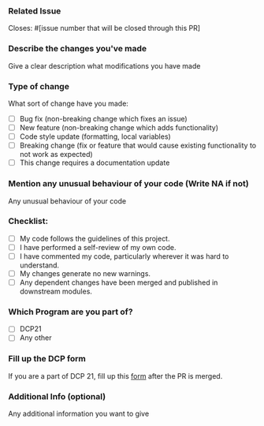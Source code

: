### Related Issue

Closes: #[issue number that will be closed through this PR]

### Describe the changes you've made

Give a clear description what modifications you have made

### Type of change

What sort of change have you made:

<!--
Example how to mark a checkbox:-
- [x] My code follows the code style of this project.
-->

- [ ] Bug fix (non-breaking change which fixes an issue)
- [ ] New feature (non-breaking change which adds functionality)
- [ ] Code style update (formatting, local variables)
- [ ] Breaking change (fix or feature that would cause existing functionality to not work as expected)
- [ ] This change requires a documentation update

### Mention any unusual behaviour of your code (Write NA if not)

Any unusual behaviour of your code

### Checklist:

<!--
Example how to mark a checkbox:-
- [x] My code follows the code style of this project.
-->

- [ ] My code follows the guidelines of this project.
- [ ] I have performed a self-review of my own code.
- [ ] I have commented my code, particularly wherever it was hard to understand.
- [ ] My changes generate no new warnings.
- [ ] Any dependent changes have been merged and published in downstream modules.

### Which Program are you part of?

<!--
Example how to mark a checkbox:-
- [x] Part of this program.
-->

- [ ] DCP21
- [ ] Any other

### Fill up the DCP form
If you are a part of DCP 21, fill up this [form](https://forms.gle/3y9GUEJrifzJ8erB6) after the PR is merged.


### Additional Info (optional)

Any additional information you want to give
